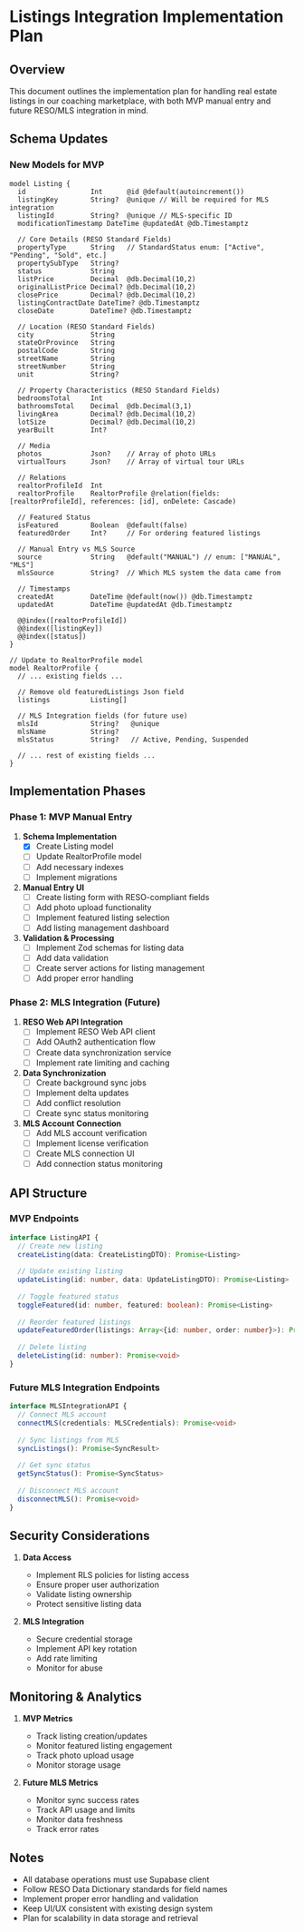 # Listings Integration Implementation Plan

## Overview
This document outlines the implementation plan for handling real estate listings in our coaching marketplace, with both MVP manual entry and future RESO/MLS integration in mind.

## Schema Updates

### New Models for MVP
```prisma
model Listing {
  id                Int      @id @default(autoincrement())
  listingKey        String?  @unique // Will be required for MLS integration
  listingId         String?  @unique // MLS-specific ID
  modificationTimestamp DateTime @updatedAt @db.Timestamptz
  
  // Core Details (RESO Standard Fields)
  propertyType      String   // StandardStatus enum: ["Active", "Pending", "Sold", etc.]
  propertySubType   String?
  status            String
  listPrice         Decimal  @db.Decimal(10,2)
  originalListPrice Decimal? @db.Decimal(10,2)
  closePrice        Decimal? @db.Decimal(10,2)
  listingContractDate DateTime? @db.Timestamptz
  closeDate         DateTime? @db.Timestamptz
  
  // Location (RESO Standard Fields)
  city              String
  stateOrProvince   String
  postalCode        String
  streetName        String
  streetNumber      String
  unit              String?
  
  // Property Characteristics (RESO Standard Fields)
  bedroomsTotal     Int
  bathroomsTotal    Decimal  @db.Decimal(3,1)
  livingArea        Decimal? @db.Decimal(10,2)
  lotSize           Decimal? @db.Decimal(10,2)
  yearBuilt         Int?
  
  // Media
  photos            Json?    // Array of photo URLs
  virtualTours      Json?    // Array of virtual tour URLs
  
  // Relations
  realtorProfileId  Int
  realtorProfile    RealtorProfile @relation(fields: [realtorProfileId], references: [id], onDelete: Cascade)
  
  // Featured Status
  isFeatured        Boolean  @default(false)
  featuredOrder     Int?     // For ordering featured listings
  
  // Manual Entry vs MLS Source
  source            String   @default("MANUAL") // enum: ["MANUAL", "MLS"]
  mlsSource         String?  // Which MLS system the data came from
  
  // Timestamps
  createdAt         DateTime @default(now()) @db.Timestamptz
  updatedAt         DateTime @updatedAt @db.Timestamptz

  @@index([realtorProfileId])
  @@index([listingKey])
  @@index([status])
}

// Update to RealtorProfile model
model RealtorProfile {
  // ... existing fields ...
  
  // Remove old featuredListings Json field
  listings          Listing[]
  
  // MLS Integration fields (for future use)
  mlsId             String?   @unique
  mlsName           String?
  mlsStatus         String?   // Active, Pending, Suspended
  
  // ... rest of existing fields ...
}
```

## Implementation Phases

### Phase 1: MVP Manual Entry
1. **Schema Implementation**
   - [x] Create Listing model
   - [ ] Update RealtorProfile model
   - [ ] Add necessary indexes
   - [ ] Implement migrations

2. **Manual Entry UI**
   - [ ] Create listing form with RESO-compliant fields
   - [ ] Add photo upload functionality
   - [ ] Implement featured listing selection
   - [ ] Add listing management dashboard

3. **Validation & Processing**
   - [ ] Implement Zod schemas for listing data
   - [ ] Add data validation
   - [ ] Create server actions for listing management
   - [ ] Add proper error handling

### Phase 2: MLS Integration (Future)
1. **RESO Web API Integration**
   - [ ] Implement RESO Web API client
   - [ ] Add OAuth2 authentication flow
   - [ ] Create data synchronization service
   - [ ] Implement rate limiting and caching

2. **Data Synchronization**
   - [ ] Create background sync jobs
   - [ ] Implement delta updates
   - [ ] Add conflict resolution
   - [ ] Create sync status monitoring

3. **MLS Account Connection**
   - [ ] Add MLS account verification
   - [ ] Implement license verification
   - [ ] Create MLS connection UI
   - [ ] Add connection status monitoring

## API Structure

### MVP Endpoints
```typescript
interface ListingAPI {
  // Create new listing
  createListing(data: CreateListingDTO): Promise<Listing>
  
  // Update existing listing
  updateListing(id: number, data: UpdateListingDTO): Promise<Listing>
  
  // Toggle featured status
  toggleFeatured(id: number, featured: boolean): Promise<Listing>
  
  // Reorder featured listings
  updateFeaturedOrder(listings: Array<{id: number, order: number}>): Promise<void>
  
  // Delete listing
  deleteListing(id: number): Promise<void>
}
```

### Future MLS Integration Endpoints
```typescript
interface MLSIntegrationAPI {
  // Connect MLS account
  connectMLS(credentials: MLSCredentials): Promise<void>
  
  // Sync listings from MLS
  syncListings(): Promise<SyncResult>
  
  // Get sync status
  getSyncStatus(): Promise<SyncStatus>
  
  // Disconnect MLS account
  disconnectMLS(): Promise<void>
}
```

## Security Considerations

1. **Data Access**
   - Implement RLS policies for listing access
   - Ensure proper user authorization
   - Validate listing ownership
   - Protect sensitive listing data

2. **MLS Integration**
   - Secure credential storage
   - Implement API key rotation
   - Add rate limiting
   - Monitor for abuse

## Monitoring & Analytics

1. **MVP Metrics**
   - Track listing creation/updates
   - Monitor featured listing engagement
   - Track photo upload usage
   - Monitor storage usage

2. **Future MLS Metrics**
   - Monitor sync success rates
   - Track API usage and limits
   - Monitor data freshness
   - Track error rates

## Notes
- All database operations must use Supabase client
- Follow RESO Data Dictionary standards for field names
- Implement proper error handling and validation
- Keep UI/UX consistent with existing design system
- Plan for scalability in data storage and retrieval 
